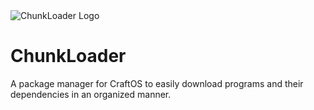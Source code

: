 <picture>
    <img alt="ChunkLoader Logo" src="./doc/chunk_loader_logo_128.png">
</picture>

# ChunkLoader
A package manager for CraftOS to easily download programs and their dependencies in an organized manner. 

